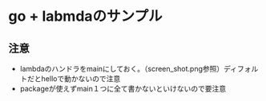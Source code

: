# go + labmdaのサンプル


## 注意

- lambdaのハンドラをmainにしておく。（screen_shot.png参照）ディフォルトだとhelloで動かないので注意
- packageが使えずmain１つに全て書かないといけないので要注意

